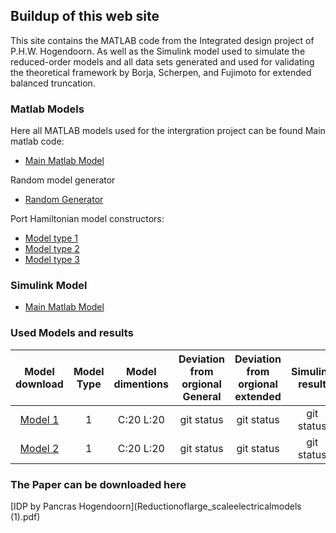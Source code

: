 ## Buildup of this web site

This site contains the MATLAB code from the Integrated design project of P.H.W. Hogendoorn. As well as the Simulink model used to simulate the reduced-order models and all data sets generated and used for validating the theoretical framework by Borja, Scherpen, and Fujimoto for extended balanced truncation.

### Matlab Models

Here all MATLAB models used for the intergration project can be found
Main matlab code:
- [Main Matlab Model](RLC_system_Pancras_version.m)

Random model generator
- [Random Generator](Random_model_generator.m)

Port Hamiltonian model constructors:
- [Model type 1](Modeltype41.m)
- [Model type 2](Modeltype42.m)
- [Model type 3](Modeltype43.m)


### Simulink Model 

- [Main Matlab Model](RLC_system_Pancras_version.m)

### Used Models and results

| Model download | Model Type | Model dimentions | Deviation from orgional General | Deviation from orgional extended | Simulink result |
| :---: | :---: | :---: | :---: | :---: | :---: |
| [Model 1](Modeltype41.m)| 1 | C:20 L:20 | git status    | git status    | git status    |
| [Model 2](Modeltype41.m)| 1 | C:20 L:20 | git status    | git status    | git status    |

### The Paper can be downloaded here

[IDP by Pancras Hogendoorn](Reductionoflarge_scaleelectricalmodels (1).pdf)

